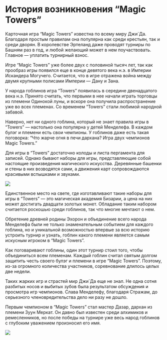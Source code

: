 # История возникновения “Magic Towers”
Карточная игра “Magic Towers” известна по всему миру Джи`Да. Благодаря простым правилам она популярна как среди крестьян, так и среди дворян. В королевстве Эртеланд даже проводят турниры по Башням раз в год, и любой желающий может в нем поучаствовать. Главное — уплатить турнирный взнос.

Игре “Magic Towers” уже более двух с половиной тысяч лет, так как прообраз игры появился еще в конце девятого века н.э. в Империи Искандера Могучего. Считается, что в игре отражена война между двумя крупными полисами Империи — Дану и Зана.

У народа гоблинов игра “Towers” появилась в середине двенадцатого века н.э. Принято считать, что первыми в нее начали играть торговцы из племени Одинокой луны, и вскоре она получила распространение уже во всех племенах. Со временем “Towers” стали любимой народной забавой.

Наверно, нет ни одного гоблина, который не знает правила игры в “Towers” — настолько она популярна у детей Менделефа. В каждом булэг и племени есть свои чемпионы. У гоблинов даже есть такая поговорка: “Что жарче огня в печи дархана? Игра двух чемпионов Magic Towers.”

Для игры в “Towers” достаточно колоды и листа пергамента для записей. Однако бывают наборы для игры, представляющие собой настоящие произведения магического искусства. Деревянные башенки и стены в них возводятся сами, а движения карт сопровождаются красивыми вспышками и звуками.

![](taverna.2x.png)

Единственное место на свете, где изготавливают такие наборы для игры в “Towers” — это магическая академия Бизарии, а цена на них может достигать двадцати золотых монет. Обладание таким набором считается роскошью среди гоблинов, так что многие мечтают о нем.

Обретение древней родины Эхорон и объединение всего народа Менделефа были не только знаменательным событием для каждого гоблина, но и уникальной возможностью впервые за всю историю устроить турнир и узнать, гоблин какого племени является самым искусным игроком в “Magic Towers”.

Как поговаривают гоблины, один этот турнир стоил того, чтобы объединиться всем племенам. Каждый гоблин считал святым долгом защитить честь своего булэг и племени в игре “Magic Towers”. Поэтому, из-за огромного количества участников, соревнование длилось целых две недели.

Таких жарких игр и страстей мир Джи`Да еще не знал. Не одна сотня разбитых носов и выбитых зубов была результатом обсуждения и просмотра игр чемпионов. Слава Менделефу, благодаря Стражам, до серьезного членовредительства дело ни разу не дошло.

Первым чемпионом в “Magic Towers” стал мастер Дазар, дархан из племени Зуун Меркат. Он давно был известен среди алхимиков и ремесленников, но после победы на турнире уже весь народ гоблинов с глубоким уважением произносил его имя.  
  
![](darar.2x.png)